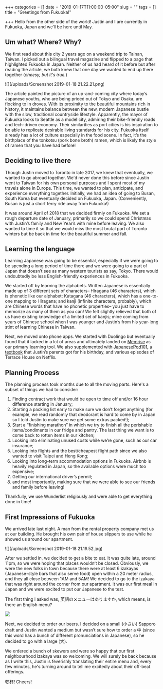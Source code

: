 +++
categories = []
date = "2019-01-17T11:00:00-05:00"
slug = ""
tags = []
title = "Greetings from Fukuoka!"

+++
Hello from the other side of the world! Justin and I are currently in Fukuoka, Japan and we’ll be here until May.

## Um what? Where? Why?

We first read about this city 2 years ago on a weekend trip to Tainan, Taiwan. I picked out a bilingual travel magazine and flipped to a page that highlighted Fukuoka in Japan. Neither of us had heard of it before but after reading the article, we both knew that one day we wanted to end up there together (_cheesy, but it's true._)

![](/uploads/Screenshot 2019-01-18 21.22.21.png)

The article painted the picture of an up-and-coming city where today’s Japanese youths, who are being priced out of Tokyo and Osaka, are flocking to in droves. With its proximity to the beautiful mountains rich in history, it maintains balance between the new, modern Japanese bustle with the slow, traditional countryside lifestyle. Apparently, the mayor of Fukuoka looks to Seattle as a model city, admiring their bike-friendly roads and tech-driven economy. Their similarities as port cities is his inspiration to be able to replicate desirable living standards for his city. Fukuoka itself already has a lot of culture especially in the food scene. In fact, it’s the birthplace of the tonkotsu (pork bone broth) ramen, which is likely the style of ramen that you have had before!

## Deciding to live there

Though Justin moved to Toronto in late 2017, we knew that eventually, we wanted to go abroad together. We'd never done this before since Justin went to Taiwan for his own personal purposes and I spent most of my travels alone in Europe. This time, we wanted to plan, anticipate, and experience everything together. Initially, we had an idea of going to Busan, South Korea but eventually decided on Fukuoka, Japan. (Conveniently, Busan is just a short ferry ride away from Fukuoka!)

It was around April of 2018 that we decided firmly on Fukuoka. We set a rough departure date of January, primarily so we could spend Christmas with Justin’s family and New Year’s with mine before leaving. We also wanted to time it so that we would miss the most brutal part of Toronto winters but be back in time for the beautiful summer and fall.

## Learning the language

Learning Japanese was going to be essential, especially if we were going to be spending a long period of time there and we were going to a part of Japan that doesn’t see as many western tourists as say, Tokyo. There would undoubtedly be less English-friendly experiences in Fukuoka.

We started off by learning the alphabets. Written Japanese is essentially made up of 3 different sets of characters– Hiragana (46 characters), which is phonetic like our alphabet; Katagana (46 characters), which has a one-to-one mapping to Hiragana; and kanji (infinite characters, probably), which are Chinese words that have no phonetic properties– you just have to memorize as many of them as you can! We felt slightly relieved that both of us have existing knowledge of a limited set of kanjis; mine coming from years of Chinese school when I was younger and Justin’s from his year-long stint of learning Chinese in Taiwan.

Next, we moved onto phone apps. We started with Duolingo but eventually found that it lacked in a lot of areas and ultimately landed on [Memrise](http://memrise.com) as our primary learning tool. We also supplemented with [JapanesePod101](https://www.japanesepod101.com/), a [textbook](https://www.amazon.com/GENKI-Integrated-Elementary-Japanese-English/dp/4789014401) that Justin’s parents got for his birthday, and various episodes of Terrace House on Netflix.

## Planning Process

The planning process took months due to all the moving parts. Here's a subset of things we had to consider:

1. Finding contract work that would be open to time off and/or 16 hour difference starting in January;
2. Starting a packing list early to make sure we don’t forget anything (for example, we read randomly that deodorant is hard to come by in Japan so I told Justin to make sure we get some extras packed!);
3. Start a “finishing marathon” in which we try to finish all the perishable items/condiments in our fridge and pantry. The last thing we want is to come back to rotten items in our kitchen;
4. Looking into eliminating unused costs while we’re gone, such as our car insurance;
5. Looking into flights and the best/cheapest flight path since we also wanted to visit Taipei and Hong Kong;
6. Looking into long-term accommodation options in Fukuoka. Airbnb is heavily regulated in Japan, so the available options were much too expensive;
7. Getting our international driver’s permit;
8. and most importantly, making sure that we were able to see our friends and family before leaving!

Thankfully, we use Wunderlist religiously and were able to get everything done in time!

## First Impressions of Fukuoka

We arrived late last night. A man from the rental property company met us at our  building. He brought his own pair of house slippers to use while he showed us around our apartment.

![](/uploads/Screenshot 2019-01-18 21.19.52.jpg)

After we settled in, we decided to get a bite to eat. It was quite late, around 11pm, so we were hoping that places wouldn’t be closed. Obviously, we were the new folks in town because there were at least 6 izakayas (Japanese-style bars that also serve food) open within a 20 meter radius, and they all close between 1AM and 5AM! We decided to go to the izakaya that was right around the corner from our apartment. It was our first meal in Japan and we were excited to put our Japanese to the test.

The first thing I asked was, 英語のメニューはありますか, which means, is there an English menu?

![](/uploads/MVIMG_20190117_232022.jpg)

Next, we decided to order our beers. I decided on a small (小さい) Sapporo draft and Justin wanted a medium but wasn’t sure how to order a 中 (since this word has a bunch of different pronunciations in Japanese), so he decided to go with a large (大).

We ordered a bunch of skewers and were so happy that our first neighbourhood izakaya was so welcoming. We will surely be back because as I write this, Justin is feverishly translating their entire menu and, every few minutes, he's turning around to tell me excitedly about their off-beat offerings.

乾杯! Cheers!